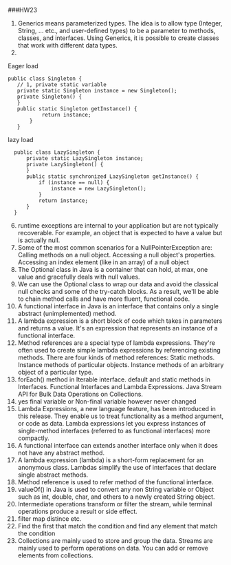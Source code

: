 ###HW23

1. Generics means parameterized types. The idea is to allow type (Integer, String, … etc., and user-defined types) to be a parameter to methods, classes, and interfaces. Using Generics, it is possible to create classes that work with different data types. 
5. 
Eager load 
 ```
 public class Singleton {
    // 1, private static variable
    private static Singleton instance = new Singleton();
    private Singleton() {
    }
    public static Singleton getInstance() {
            return instance;
        }
    }
 ```
 lazy load
 ```
   public class LazySingleton {
       private static LazySingleton instance;
       private LazySingleton() {
       }
       public static synchronized LazySingleton getInstance() {
           if (instance == null) {
               instance = new LazySingleton();
           }
           return instance;
       }
   }
 ```
 6. runtime exceptions are internal to your application but are not typically recoverable. For example, an object that is expected to have a value but is actually null.
 7. Some of the most common scenarios for a NullPointerException are: Calling methods on a null object. Accessing a null object's properties. Accessing an index element (like in an array) of a null object
 8. The Optional class in Java is a container that can hold, at max, one value and gracefully deals with null values. 
 9. We can use the Optional class to wrap our data and avoid the classical null checks and some of the try-catch blocks. As a result, we'll be able to chain method calls and have more fluent, functional code. 
 10. A functional interface in Java is an interface that contains only a single abstract (unimplemented) method.
 11. A lambda expression is a short block of code which takes in parameters and returns a value. It's an expression that represents an instance of a functional interface.
 12. Method references are a special type of lambda expressions.
They're often used to create simple lambda expressions by referencing existing methods. There are four kinds of method references: Static methods. Instance methods of particular objects. Instance methods of an arbitrary object of a particular type.
13. forEach() method in Iterable interface. default and static methods in Interfaces. Functional Interfaces and Lambda Expressions. Java Stream API for Bulk Data Operations on Collections.
14. yes final variable or Non-final variable however never changed
15. Lambda Expressions, a new language feature, has been introduced in this release. They enable us to treat functionality as a method argument, or code as data. Lambda expressions let you express instances of single-method interfaces (referred to as functional interfaces) more compactly.
16. A functional interface can extends another interface only when it does not have any abstract method.
17. A lambda expression (lambda) is a short-form replacement for an anonymous class. Lambdas simplify the use of interfaces that declare single abstract methods.
18.  Method reference is used to refer method of the functional interface.
19.   valueOf() in Java is used to convert any non String variable or Object such as int, double, char, and others to a newly created String object.
20.   Intermediate operations transform or filter the stream, while terminal operations produce a result or side effect.
21.   filter map distince etc.
22.   Find the first that match the condition and find any element that match the condition 
23.   Collections are mainly used to store and group the data. Streams are mainly used to perform operations on data. You can add or remove elements from collections.